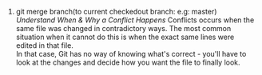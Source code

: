 
1. git merge branch(to current checkedout branch: e.g: master)
*Understand When & Why a Conflict Happens*
Conflicts occurs when the same file was changed in contradictory ways.
The most common situation when it cannot do this is 
when the exact same lines were edited in that file.   
In that case, Git has no way of knowing 
what's correct - you'll have to look at the changes and decide how you want the file to finally look.
